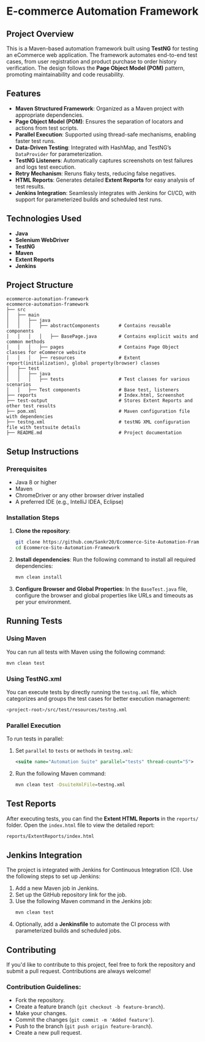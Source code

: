 # **E-commerce Automation Framework**

## **Project Overview**
This is a Maven-based automation framework built using **TestNG** for testing an eCommerce web application. The framework automates end-to-end test cases, from user registration and product purchase to order history verification. The design follows the **Page Object Model (POM)** pattern, promoting maintainability and code reusability.

## **Features**
- **Maven Structured Framework**: Organized as a Maven project with appropriate dependencies.
- **Page Object Model (POM)**: Ensures the separation of locators and actions from test scripts.
- **Parallel Execution**: Supported using thread-safe mechanisms, enabling faster test runs.
- **Data-Driven Testing**: Integrated with HashMap, and TestNG’s `DataProvider` for parameterization.
- **TestNG Listeners**: Automatically captures screenshots on test failures and logs test execution.
- **Retry Mechanism**: Reruns flaky tests, reducing false negatives.
- **HTML Reports**: Generates detailed **Extent Reports** for easy analysis of test results.
- **Jenkins Integration**: Seamlessly integrates with Jenkins for CI/CD, with support for parameterized builds and scheduled test runs.

## **Technologies Used**
- **Java**
- **Selenium WebDriver**
- **TestNG**
- **Maven**
- **Extent Reports**
- **Jenkins**

## **Project Structure**
```
ecommerce-automation-framework
ecommerce-automation-framework
├── src
│   ├── main
│   │   ├── java
│   │   │   ├── abstractComponents       # Contains reusable components
│   │   │   │   ├── BasePage.java        # Contains explicit waits and common methods
│   │   │   ├── pages                    # Contains Page Object classes for eCommerce website
│   │   │   ├── resources                # Extent report(initialization), global property(browser) classes
│   ├── test
│   │   ├── java
│   │   │   ├── tests                    # Test classes for various scenarios
│   │   ├── Test components              # Base test, listeners
├── reports                              # Index.html, Screenshot 
├── test-output                          # Stores Extent Reports and other test results
├── pom.xml                              # Maven configuration file with dependencies
├── testng.xml                           # testNG XML configuration file with testsuite details
├── README.md                            # Project documentation

```

## **Setup Instructions**
### **Prerequisites**
- Java 8 or higher
- Maven
- ChromeDriver or any other browser driver installed
- A preferred IDE (e.g., IntelliJ IDEA, Eclipse)

### **Installation Steps**
1. **Clone the repository**:
   ```bash
   git clone https://github.com/Sankr20/Ecommerce-Site-Automation-Framework.git
   cd Ecommerce-Site-Automation-Framework
   ```
2. **Install dependencies**:
   Run the following command to install all required dependencies:
   ```bash
   mvn clean install
   ```

3. **Configure Browser and Global Properties**:
   In the `BaseTest.java` file, configure the browser and global properties like URLs and timeouts as per your environment.

## **Running Tests**
### **Using Maven**
You can run all tests with Maven using the following command:
```bash
mvn clean test
```

### **Using TestNG.xml**
You can execute tests by directly running the `testng.xml` file, which categorizes and groups the test cases for better execution management:
```bash
<project-root>/src/test/resources/testng.xml
```

### **Parallel Execution**
To run tests in parallel:
1. Set `parallel` to `tests` or `methods` in `testng.xml`:
   ```xml
   <suite name="Automation Suite" parallel="tests" thread-count="5">
   ```
2. Run the following Maven command:
   ```bash
   mvn clean test -DsuiteXmlFile=testng.xml
   ```

## **Test Reports**
After executing tests, you can find the **Extent HTML Reports** in the `reports/` folder. Open the `index.html` file to view the detailed report:
```bash
reports/ExtentReports/index.html
```

## **Jenkins Integration**
The project is integrated with Jenkins for Continuous Integration (CI). Use the following steps to set up Jenkins:
1. Add a new Maven job in Jenkins.
2. Set up the GitHub repository link for the job.
3. Use the following Maven command in the Jenkins job:
   ```bash
   mvn clean test
   ```
4. Optionally, add a **Jenkinsfile** to automate the CI process with parameterized builds and scheduled jobs.

## **Contributing**
If you'd like to contribute to this project, feel free to fork the repository and submit a pull request. Contributions are always welcome!

### **Contribution Guidelines**:
- Fork the repository.
- Create a feature branch (`git checkout -b feature-branch`).
- Make your changes.
- Commit the changes (`git commit -m 'Added feature'`).
- Push to the branch (`git push origin feature-branch`).
- Create a new pull request.
